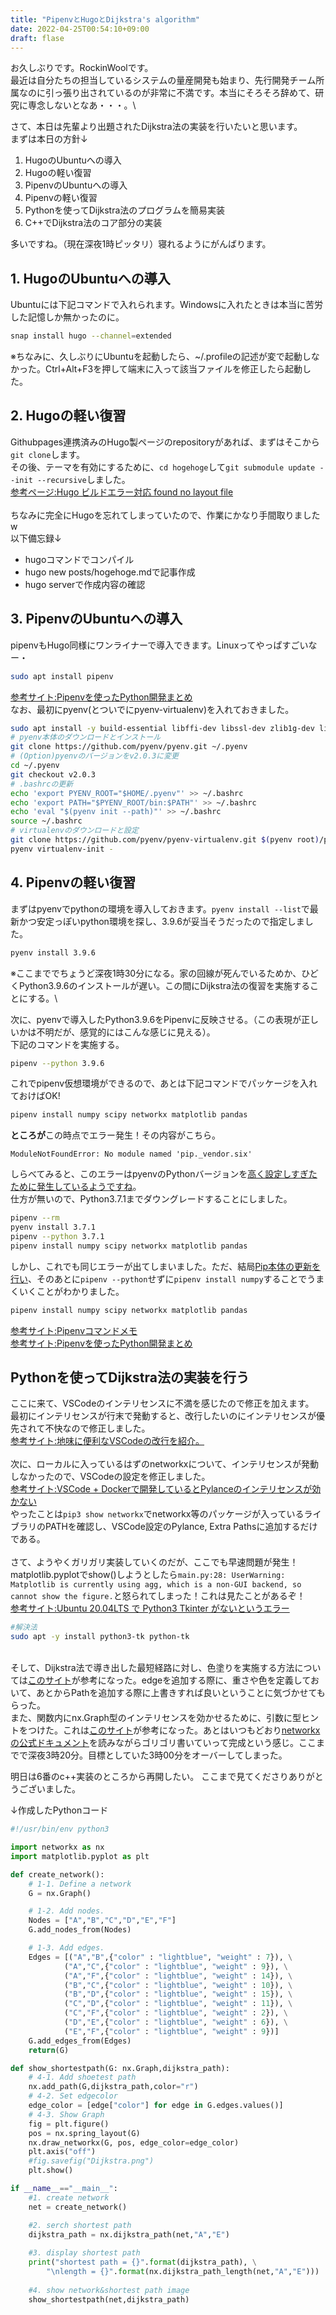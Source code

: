 ```yaml
---
title: "PipenvとHugoとDijkstra's algorithm"
date: 2022-04-25T00:54:10+09:00
draft: flase
---
```


お久しぶりです。RockinWoolです。\
最近は自分たちの担当しているシステムの量産開発も始まり、先行開発チーム所属なのに引っ張り出されているのが非常に不満です。本当にそろそろ辞めて、研究に専念しないとなあ・・・。\

さて、本日は先輩より出題されたDijkstra法の実装を行いたいと思います。\
まずは本日の方針↓
1. HugoのUbuntuへの導入
2. Hugoの軽い復習
3. PipenvのUbuntuへの導入
4. Pipenvの軽い復習
5. Pythonを使ってDijkstra法のプログラムを簡易実装
6. C++でDijkstra法のコア部分の実装

多いですね。（現在深夜1時ピッタリ）寝れるようにがんばります。

## 1. HugoのUbuntuへの導入

Ubuntuには下記コマンドで入れられます。Windowsに入れたときは本当に苦労した記憶しか無かったのに。
```bash
snap install hugo --channel=extended
```
※ちなみに、久しぶりにUbuntuを起動したら、~/.profileの記述が変で起動しなかった。Ctrl+Alt+F3を押して端末に入って該当ファイルを修正したら起動した。

## 2. Hugoの軽い復習

Githubpages連携済みのHugo製ページのrepositoryがあれば、まずはそこから`git clone`します。\
その後、テーマを有効にするために、`cd hogehoge`して`git submodule update --init --recursive`しました。\
[参考ページ:Hugo ビルドエラー対応 found no layout file](https://infraya.work/posts/hugo_mypage_git_clone_error/) \
\
ちなみに完全にHugoを忘れてしまっていたので、作業にかなり手間取りましたw\
以下備忘録↓
- hugoコマンドでコンパイル
- hugo new posts/hogehoge.mdで記事作成
- hugo serverで作成内容の確認

## 3. PipenvのUbuntuへの導入

pipenvもHugo同様にワンライナーで導入できます。Linuxってやっぱすごいなー・
```bash
sudo apt install pipenv
```
[参考サイト:Pipenvを使ったPython開発まとめ](https://qiita.com/y-tsutsu/items/54c10e0b2c6b565c887a) \
なお、最初にpyenv(とついでにpyenv-virtualenv)を入れておきました。
```bash
sudo apt install -y build-essential libffi-dev libssl-dev zlib1g-dev liblzma-dev libbz2-dev libreadline-dev libsqlite3-dev libopencv-dev tk-dev git
# pyenv本体のダウンロードとインストール
git clone https://github.com/pyenv/pyenv.git ~/.pyenv
# (Option)pyenvのバージョンをv2.0.3に変更
cd ~/.pyenv
git checkout v2.0.3
# .bashrcの更新
echo 'export PYENV_ROOT="$HOME/.pyenv"' >> ~/.bashrc
echo 'export PATH="$PYENV_ROOT/bin:$PATH"' >> ~/.bashrc
echo 'eval "$(pyenv init --path)"' >> ~/.bashrc
source ~/.bashrc
# virtualenvのダウンロードと設定
git clone https://github.com/pyenv/pyenv-virtualenv.git $(pyenv root)/plugins/pyenv-virtualenv
pyenv virtualenv-init -
```

## 4. Pipenvの軽い復習

まずはpyenvでpythonの環境を導入しておきます。`pyenv install --list`で最新かつ安定っぽいpython環境を探し、3.9.6が妥当そうだったので指定しました。
```bash
pyenv install 3.9.6
```
※ここまででちょうど深夜1時30分になる。家の回線が死んでいるためか、ひどくPython3.9.6のインストールが遅い。この間にDijkstra法の復習を実施することにする。\

次に、pyenvで導入したPython3.9.6をPipenvに反映させる。（この表現が正しいかは不明だが、感覚的にはこんな感じに見える）。\
下記のコマンドを実施する。
```bash
pipenv --python 3.9.6
```
これでpipenv仮想環境ができるので、あとは下記コマンドでパッケージを入れておけばOK!
```bash
pipenv install numpy scipy networkx matplotlib pandas
```
**ところが**この時点でエラー発生！その内容がこちら。
```error
ModuleNotFoundError: No module named 'pip._vendor.six'
```
しらべてみると、このエラーはpyenvのPythonバージョンを[高く設定しすぎたために発生しているようですね](https://takuya-1st.hatenablog.jp/entry/2022/02/13/131112)。\
仕方が無いので、Python3.7.1までダウングレードすることにしました。
```bash
pipenv --rm
pyenv install 3.7.1
pipenv --python 3.7.1
pipenv install numpy scipy networkx matplotlib pandas
```
しかし、これでも同じエラーが出てしまいました。ただ、結局[Pip本体の更新を行い](https://tousu.in/qa/?qa=723718/)、そのあとに`pipenv --python`せずに`pipenv install numpy`することでうまくいくことがわかりました。

```bash
pipenv install numpy scipy networkx matplotlib pandas
```

[参考サイト:Pipenvコマンドメモ](https://qiita.com/RW_876/items/ce42026884f1383e21da) \
[参考サイト:Pipenvを使ったPython開発まとめ](https://qiita.com/y-tsutsu/items/54c10e0b2c6b565c887a) 

## Pythonを使ってDijkstra法の実装を行う

ここに来て、VSCodeのインテリセンスに不満を感じたので修正を加えます。\
最初にインテリセンスが行末で発動すると、改行したいのにインテリセンスが優先されて不快なので修正しました。\
[参考サイト:地味に便利なVSCodeの改行を紹介。](https://qiita.com/kuma15/items/2e5bfe352cfad336b90a) \
\
次に、ローカルに入っているはずのnetworkxについて、インテリセンスが発動しなかったので、VSCodeの設定を修正しました。\
[参考サイト:VSCode + Dockerで開発しているとPylanceのインテリセンスが効かない](https://buzz-server.com/tech/vscode-pylance/) \
やったことは`pip3 show networkx`でnetworkx等のパッケージが入っているライブラリのPATHを確認し、VSCode設定のPylance, Extra Pathsに追加するだけである。\
\
さて、ようやくガリガリ実装していくのだが、ここでも早速問題が発生！matplotlib.pyplotでshow()しようとしたら`main.py:28: UserWarning: Matplotlib is currently using agg, which is a non-GUI backend, so cannot show the figure.`と怒られてしまった！これは見たことがあるぞ！\
[参考サイト:Ubuntu 20.04LTS で Python3 Tkinter がないというエラー](https://makandat.wordpress.com/2020/06/25/ubuntu-20-04lts-%E3%81%A7-python3-tkinter-%E3%81%8C%E3%81%AA%E3%81%84%E3%81%A8%E3%81%84%E3%81%86%E3%82%A8%E3%83%A9%E3%83%BC/)
```bash
#解決法
sudo apt -y install python3-tk python-tk
```
\
そして、Dijkstra法で導き出した最短経路に対し、色塗りを実施する方法については[このサイト](https://www.letsopt.com/entry/2020/09/06/095449)が参考になった。edgeを追加する際に、重さや色を定義しておいて、あとからPathを追加する際に上書きすれば良いということに気づかせてもらった。
\
また、関数内にnx.Graph型のインテリセンスを効かせるために、引数に型ヒントをつけた。これは[このサイト](https://future-architect.github.io/articles/20201223/)が参考になった。あとはいつもどおり[networkxの公式ドキュメント](https://networkx.org/documentation/stable/reference/algorithms/generated/networkx.algorithms.shortest_paths.weighted.dijkstra_predecessor_and_distance.html)を読みながらゴリゴリ書いていって完成という感じ。ここまでで深夜3時20分。目標としていた3時00分をオーバーしてしまった。

明日は6番のc++実装のところから再開したい。
ここまで見てくださりありがとうございました。

↓作成したPythonコード
```python
#!/usr/bin/env python3

import networkx as nx
import matplotlib.pyplot as plt

def create_network():
    # 1-1. Define a network
    G = nx.Graph()

    # 1-2. Add nodes.
    Nodes = ["A","B","C","D","E","F"]
    G.add_nodes_from(Nodes)

    # 1-3. Add edges.
    Edges = [("A","B",{"color" : "lightblue", "weight" : 7}), \
            ("A","C",{"color" : "lightblue", "weight" : 9}), \
            ("A","F",{"color" : "lightblue", "weight" : 14}), \
            ("B","C",{"color" : "lightblue", "weight" : 10}), \
            ("B","D",{"color" : "lightblue", "weight" : 15}), \
            ("C","D",{"color" : "lightblue", "weight" : 11}), \
            ("C","F",{"color" : "lightblue", "weight" : 2}), \
            ("D","E",{"color" : "lightblue", "weight" : 6}), \
            ("E","F",{"color" : "lightblue", "weight" : 9})]
    G.add_edges_from(Edges)
    return(G)

def show_shortestpath(G: nx.Graph,dijkstra_path):
    # 4-1. Add shoetest path
    nx.add_path(G,dijkstra_path,color="r")
    # 4-2. Set edgecolor
    edge_color = [edge["color"] for edge in G.edges.values()]
    # 4-3. Show Graph
    fig = plt.figure()
    pos = nx.spring_layout(G)
    nx.draw_networkx(G, pos, edge_color=edge_color)
    plt.axis("off")
    #fig.savefig("Dijkstra.png")
    plt.show()

if __name__=="__main__":
    #1. create network
    net = create_network()

    #2. serch shortest path
    dijkstra_path = nx.dijkstra_path(net,"A","E")
    
    #3. display shortest path
    print("shortest path = {}".format(dijkstra_path), \
        "\nlength = {}".format(nx.dijkstra_path_length(net,"A","E")))
    
    #4. show network&shortest path image
    show_shortestpath(net,dijkstra_path)
```